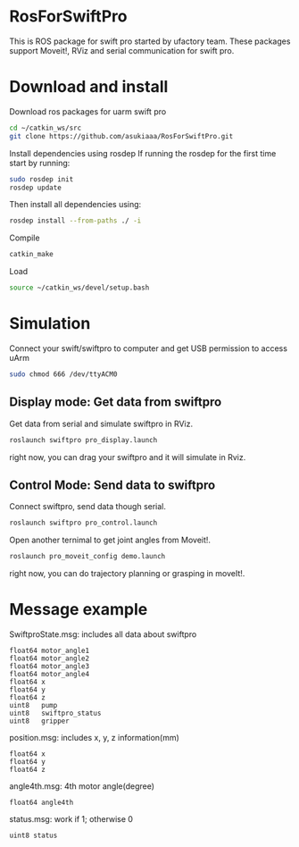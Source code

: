 # RosForSwiftPro
This is ROS package for swift pro started by ufactory team.
These packages support Moveit!, RViz and serial communication for swift pro.

# Download and install
Download ros packages for uarm swift pro
```bash
cd ~/catkin_ws/src
git clone https://github.com/asukiaaa/RosForSwiftPro.git
```

Install dependencies using rosdep
If running the rosdep for the first time start by running:
```bash
sudo rosdep init
rosdep update
```
Then install all dependencies using:
```bash
rosdep install --from-paths ./ -i
```

Compile
```bash
catkin_make
```

Load
```bash
source ~/catkin_ws/devel/setup.bash
```

# Simulation
Connect your swift/swiftpro to computer and get USB permission to access uArm
```bash
sudo chmod 666 /dev/ttyACM0
```

## Display mode: Get data from swiftpro
Get data from serial and simulate swiftpro in RViz.
```bash
roslaunch swiftpro pro_display.launch
```
right now, you can drag your swiftpro and it will simulate in Rviz.

## Control Mode: Send data to swiftpro
Connect swiftpro, send data though serial.
```bash
roslaunch swiftpro pro_control.launch
```
Open another ternimal to get joint angles from Moveit!.
```bash
roslaunch pro_moveit_config demo.launch
```
right now, you can do trajectory planning or grasping in moveIt!.

# Message example
SwiftproState.msg: includes all data about swiftpro
```
float64 motor_angle1
float64 motor_angle2
float64 motor_angle3
float64 motor_angle4
float64 x
float64 y
float64 z
uint8   pump
uint8   swiftpro_status
uint8   gripper
```
position.msg: includes x, y, z information(mm)
```
float64 x
float64 y
float64 z
```
angle4th.msg: 4th motor angle(degree)
```
float64 angle4th
```
status.msg: work if 1; otherwise 0
```
uint8 status
```
